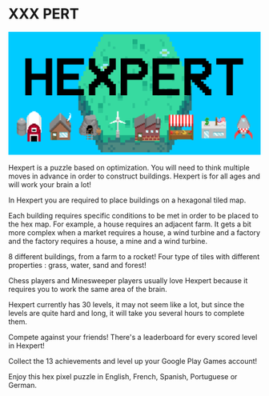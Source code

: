 # XXX PERT

![](/dev/art/banner_new.png?raw=true "Hexpert new banner")

Hexpert is a puzzle based on optimization. You will need to think multiple moves in advance in order to construct buildings. Hexpert is for all ages and will work your brain a lot!

In Hexpert you are required to place buildings on a hexagonal tiled map.

Each building requires specific conditions to be met in order to be placed to the hex map. For example, a house requires an adjacent farm. It gets a bit more complex when a market requires a house, a wind turbine and a factory and the factory requires a house, a mine and a wind turbine.

8 different buildings, from a farm to a rocket! Four type of tiles with different properties : grass, water, sand and forest! 

Chess players and Minesweeper players usually love Hexpert because it requires you to work the same area of the brain.

Hexpert currently has 30 levels, it may not seem like a lot, but since the levels are quite hard and long, it will take you several hours to complete them.

Compete against your friends! There's a leaderboard for every scored level in Hexpert!

Collect the 13 achievements and level up your Google Play Games account!

Enjoy this hex pixel puzzle in English, French, Spanish, Portuguese or German.
